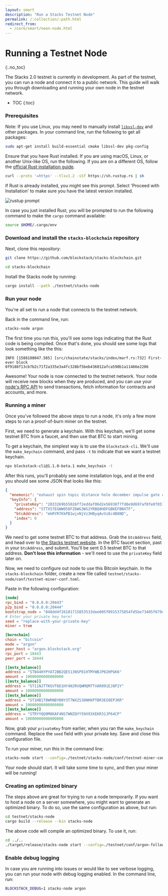 ```yaml
---
layout: smart
description: "Run a Stacks Testnet Node"
permalink: /:collection/:path.html
redirect_from:
  - /core/smart/neon-node.html
---
```

# Running a Testnet Node
{:.no_toc}

The Stacks 2.0 testnet is currently in development. As part of the testnet, you can run a node and connect it to a public network. This guide will walk you through downloading and running your own node in the testnet network.

* TOC
{:toc}

### Prerequisites
Note: If you use Linux, you may need to manually install [`libssl-dev`](https://wiki.openssl.org/index.php/Libssl_API) and other packages. In your command line, run the following to get all packages:

```bash
sudo apt-get install build-essential cmake libssl-dev pkg-config
```

Ensure that you have Rust installed. If you are using macOS, Linux, or another Unix-like OS, run the following. If you are on a different OS, follow the [official Rust installation guide](https://www.rust-lang.org/tools/install).

```bash
curl --proto '=https' --tlsv1.2 -sSf https://sh.rustup.rs | sh
```

If Rust is already installed, you might see this prompt. Select 'Proceed with Installation' to make sure you have the latest version installed.

  ![rustup prompt](/core/images/rust-install.png)

In case you just installed Rust, you will be prompted to run the following command to make the `cargo` command available:

```bash
source $HOME/.cargo/env
```

### Download and install the `stacks-blockchain` repository

Next, clone this repository:

```bash
git clone https://github.com/blockstack/stacks-blockchain.git

cd stacks-blockchain
```

Install the Stacks node by running:

```bash
cargo install --path ./testnet/stacks-node
```

### Run your node

You're all set to run a node that connects to the testnet network.

Back in the command line, run:

```bash
stacks-node argon
```

The first time you run this, you'll see some logs indicating that the Rust code is being compiled. Once that's done, you should see some logs that look something like the this:

```
INFO [1588108047.585] [src/chainstate/stacks/index/marf.rs:732] First-ever block 0f9188f13cb7b2c71f2a335e3a4fc328bf5beb436012afca590b1a11466e2206
```

Awesome! Your node is now connected to the testnet network. Your node will receive new blocks when they are produced, and you can use your [node's RPC API](/core/smart/rpc-api) to send transactions, fetch information for contracts and accounts, and more.

### Running a miner

Once you've followed the above steps to run a node, it's only a few more steps to run a proof-of-burn miner on the testnet.

First, we need to generate a keychain. With this keychain, we'll get some testnet BTC from a faucet, and then use that BTC to start mining.

To get a keychain, the simplest way is to use the `blockstack-cli`. We'll use the `make_keychain` command, and pass `-t` to indicate that we want a testnet keychain.

```bash
npx blockstack-cli@1.1.0-beta.1 make_keychain -t
```

After this runs, you'll probably see some installation logs, and at the end you should see some JSON that looks like this:

```json
{
  "mnemonic": "exhaust spin topic distance hole december impulse gate century absent breeze ostrich armed clerk oak peace want scrap auction sniff cradle siren blur blur",
  "keyInfo": {
    "privateKey": "2033269b55026ff2eddaf06d2e56938f7fd8e9d697af8fe0f857bb5962894d5801",
    "address": "STTX57EGWW058FZ6WG3WS2YRBQ8HDFGBKEFBNXTF",
    "btcAddress": "mkRYR7KkPB1wjxNjVz3HByqAvVz8c4B6ND",
    "index": 0
  }
}
```

We need to get some testnet BTC to that address. Grab the `btcAddress` field, and head over to [the Stacks testnet website](https://testnet.blockstack.org/faucet). In the BTC faucet section, past in your `btcAddress`, and submit. You'll be sent 0.5 testnet BTC to that address. **Don't lose this information** - we'll need to use the `privateKey` field later on.

Now, we need to configure out node to use this Bitcoin keychain. In the `stacks-blockchain` folder, create a new file called `testnet/stacks-node/conf/testnet-miner-conf.toml`.

Paste in the following configuration:

```toml
[node]
rpc_bind = "0.0.0.0:20443"
p2p_bind = "0.0.0.0:20444"
bootstrap_node = "048dd4f26101715853533dee005f0915375854fd5be73405f679c1917a5d4d16aaaf3c4c0d7a9c132a36b8c5fe1287f07dad8c910174d789eb24bdfb5ae26f5f27@argon.blockstack.org:20444"
# Enter your private key here!
seed = "replace-with-your-private-key"
miner = true

[burnchain]
chain = "bitcoin"
mode = "argon"
peer_host = "argon.blockstack.org"
rpc_port = 18443
peer_port = 18444

[[mstx_balance]]
address = "STB44HYPYAT2BB2QE513NSP81HTMYWBJP02HPGK6"
amount = 10000000000000000
[[mstx_balance]]
address = "ST11NJTTKGVT6D1HY4NJRVQWMQM7TVAR091EJ8P2Y"
amount = 10000000000000000
[[mstx_balance]]
address = "ST1HB1T8WRNBYB0Y3T7WXZS38NKKPTBR3EG9EPJKR"
amount = 10000000000000000
[[mstx_balance]]
address = "STRYYQQ9M8KAF4NS7WNZQYY59X93XEKR31JP64CP"
amount = 10000000000000000
```

Now, grab your `privateKey` from earlier, when you ran the `make_keychain` command. Replace the `seed` field with your private key. Save and close this configuration file.

To run your miner, run this in the command line:

```bash
stacks-node start --config=./testnet/stacks-node/conf/testnet-miner-conf.toml
```

Your node should start. It will take some time to sync, and then your miner will be running!

### Creating an optimized binary

The steps above are great for trying to run a node temporarily. If you want to host a node on a server somewhere, you might want to generate an optimized binary. To do so, use the same configuration as above, but run:

```bash
cd testnet/stacks-node
cargo build --release --bin stacks-node
```

The above code will compile an optimized binary. To use it, run:

```bash
cd ../..
./target/release/stacks-node start --config=./testnet/conf/argon-follower-conf.toml
```

### Enable debug logging

In case you are running into issues or would like to see verbose logging, you can run your node with debug logging enabled. In the command line, run:

```bash
BLOCKSTACK_DEBUG=1 stacks-node argon
```
